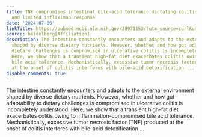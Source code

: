 ```yaml
---
title: TNF compromises intestinal bile-acid tolerance dictating colitis progression
  and limited infliximab response
date: '2024-07-06'
linkTitle: https://pubmed.ncbi.nlm.nih.gov/38971153/?utm_source=curl&utm_medium=rss&utm_campaign=pubmed-2&utm_content=1FakS-2QOkCT8HsMOQP1bCRQ4YzyumYOmxmF0moLsQ3dFB1E9V&fc=20220326224207&ff=20240707183234&v=2.18.0.post9+e462414
source: heidelberg[Affiliation]
description: The intestine constantly encounters and adapts to the external environment
  shaped by diverse dietary nutrients. However, whether and how gut adaptability to
  dietary challenges is compromised in ulcerative colitis is incompletely understood.
  Here, we show that a transient high-fat diet exacerbates colitis owing to inflammation-compromised
  bile acid tolerance. Mechanistically, excessive tumor necrosis factor (TNF) produced
  at the onset of colitis interferes with bile-acid detoxification ...
disable_comments: true
---
```

The intestine constantly encounters and adapts to the external environment shaped by diverse dietary nutrients. However, whether and how gut adaptability to dietary challenges is compromised in ulcerative colitis is incompletely understood. Here, we show that a transient high-fat diet exacerbates colitis owing to inflammation-compromised bile acid tolerance. Mechanistically, excessive tumor necrosis factor (TNF) produced at the onset of colitis interferes with bile-acid detoxification ...